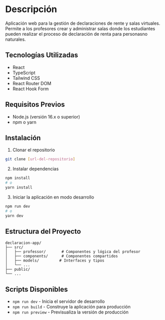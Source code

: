 # Descripción

Aplicación web para la gestión de declaraciones de rente y salas virtuales. Permite a los profesores crear y administrar salas donde los estudiantes pueden realizar el proceso de declaración de renta para personasno naturales.

## Tecnologías Utilizadas

- React
- TypeScript
- Tailwind CSS
- React Router DOM
- React Hook Form

## Requisitos Previos

- Node.js (versión 16.x o superior)
- npm o yarn

## Instalación

1. Clonar el repositorio

  ```bash
  git clone [url-del-repositorio]
  ```

2. Instalar dependencias

  ```bash
  npm install
  # o
  yarn install
  ```

3. Iniciar la aplicación en modo desarrollo

```bash
npm run dev
# o
yarn dev
```

## Estructura del Proyecto

``` text
declaracion-app/
├── src/
│   ├── professor/       # Componentes y lógica del profesor
│   ├── components/      # Componentes compartidos
│   ├── models/         # Interfaces y tipos
│   └── ...
├── public/
└── ...
```

## Scripts Disponibles

- `npm run dev` - Inicia el servidor de desarrollo
- `npm run build` - Construye la aplicación para producción
- `npm run preview` - Previsualiza la versión de producción